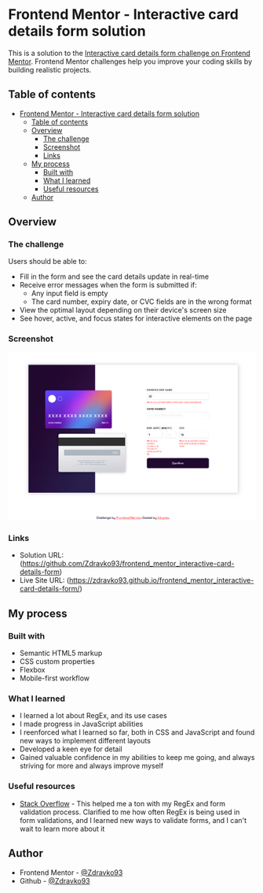 # Frontend Mentor - Interactive card details form solution

This is a solution to the [Interactive card details form challenge on Frontend Mentor](https://www.frontendmentor.io/challenges/interactive-card-details-form-XpS8cKZDWw). Frontend Mentor challenges help you improve your coding skills by building realistic projects. 

## Table of contents

- [Frontend Mentor - Interactive card details form solution](#frontend-mentor---interactive-card-details-form-solution)
  - [Table of contents](#table-of-contents)
  - [Overview](#overview)
    - [The challenge](#the-challenge)
    - [Screenshot](#screenshot)
    - [Links](#links)
  - [My process](#my-process)
    - [Built with](#built-with)
    - [What I learned](#what-i-learned)
    - [Useful resources](#useful-resources)
  - [Author](#author)


## Overview

### The challenge

Users should be able to:

- Fill in the form and see the card details update in real-time
- Receive error messages when the form is submitted if:
  - Any input field is empty
  - The card number, expiry date, or CVC fields are in the wrong format
- View the optimal layout depending on their device's screen size
- See hover, active, and focus states for interactive elements on the page

### Screenshot

![](Screenshot_Frontend_Mentor_Interactive_card_details_form.png)

### Links

- Solution URL: (https://github.com/Zdravko93/frontend_mentor_interactive-card-details-form)
- Live Site URL: (https://zdravko93.github.io/frontend_mentor_interactive-card-details-form/)

## My process

### Built with

- Semantic HTML5 markup
- CSS custom properties
- Flexbox
- Mobile-first workflow

### What I learned

- I learned a lot about RegEx, and its use cases
- I made progress in JavaScript abilities
- I reenforced what I learned so far, both in CSS and JavaScript and found new ways to implement different layouts
- Developed a keen eye for detail
- Gained valuable confidence in my abilities to keep me going, and always striving for more and always improve myself

### Useful resources

- [Stack Overflow](https://stackoverflow.com/) - This helped me a ton with my RegEx and form validation process. Clarified to me how often RegEx is being used in form validations, and I learned new ways to validate forms, and I can't wait to learn more about it

## Author

- Frontend Mentor - [@Zdravko93](https://www.frontendmentor.io/profile/Zdravko93)
- Github - [@Zdravko93](https://github.com/Zdravko93)

